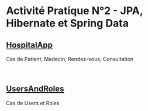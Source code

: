 # Activité Pratique N°2 - JPA, Hibernate et Spring Data

[HospitalApp](https://github.com/yasserjanah/Yassir-JANAH-JEE/tree/main/TP2/HospitalApp)
---
Cas  de Patient, Medecin, Rendez-vous, Consultation

<br>

[UsersAndRoles](https://github.com/yasserjanah/Yassir-JANAH-JEE/tree/main/TP2/UsersAndRoles)
---
Cas de Users et Roles
